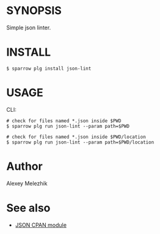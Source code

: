 # SYNOPSIS

Simple json linter.

# INSTALL

    $ sparrow plg install json-lint

# USAGE

CLI:

    # check for files named *.json inside $PWD
    $ sparrow plg run json-lint --param path=$PWD

    # check for files named *.json inside $PWD/location
    $ sparrow plg run json-lint --param path=$PWD/location

# Author

Alexey Melezhik

# See also

* [JSON CPAN module](https://metacpan.org/pod/JSON)


